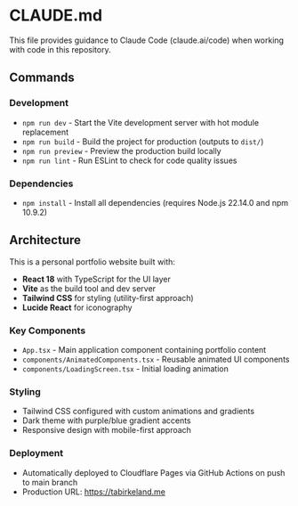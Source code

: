 # CLAUDE.md

This file provides guidance to Claude Code (claude.ai/code) when working with code in this repository.

## Commands

### Development
- `npm run dev` - Start the Vite development server with hot module replacement
- `npm run build` - Build the project for production (outputs to `dist/`)
- `npm run preview` - Preview the production build locally
- `npm run lint` - Run ESLint to check for code quality issues

### Dependencies
- `npm install` - Install all dependencies (requires Node.js 22.14.0 and npm 10.9.2)

## Architecture

This is a personal portfolio website built with:
- **React 18** with TypeScript for the UI layer
- **Vite** as the build tool and dev server
- **Tailwind CSS** for styling (utility-first approach)
- **Lucide React** for iconography

### Key Components
- `App.tsx` - Main application component containing portfolio content
- `components/AnimatedComponents.tsx` - Reusable animated UI components
- `components/LoadingScreen.tsx` - Initial loading animation

### Styling
- Tailwind CSS configured with custom animations and gradients
- Dark theme with purple/blue gradient accents
- Responsive design with mobile-first approach

### Deployment
- Automatically deployed to Cloudflare Pages via GitHub Actions on push to main branch
- Production URL: https://tabirkeland.me